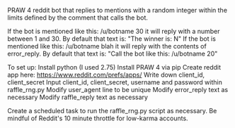 PRAW 4 reddit bot that replies to mentions with a random integer within the limits defined by the comment that calls the bot. 

If the bot is mentioned like this: /u/botname 30 it will reply with a number between 1 and 30. 
  By default that text is: "The winner is: N"
If the bot is mentioned like this: /u/botname blah it will reply with the contents of error_reply.
  By default that text is: "Call the bot like this: /u/botname 20"


To set up:
Install python (I used 2.75)
Install PRAW 4 via pip
Create reddit app here: https://www.reddit.com/prefs/apps/
Write down client_id, client_secret
Input client_id, client_secret, username and password within raffle_rng.py 
Modify user_agent line to be unique
Modify error_reply text as necessary
Modify raffle_reply text as necessary

Create a scheduled task to run the raffle_rng.py script as necessary. Be mindful of Reddit's 10 minute throttle for low-karma accounts.
